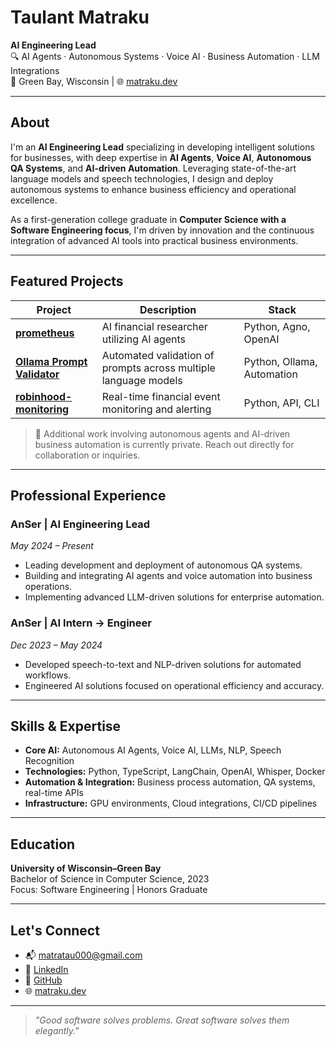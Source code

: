 # Taulant Matraku

**AI Engineering Lead**  
🔍 AI Agents · Autonomous Systems · Voice AI · Business Automation · LLM Integrations  
📍 Green Bay, Wisconsin | 🌐 [matraku.dev](https://www.matraku.dev)

---

## About

I'm an **AI Engineering Lead** specializing in developing intelligent solutions for businesses, with deep expertise in **AI Agents**, **Voice AI**, **Autonomous QA Systems**, and **AI-driven Automation**. Leveraging state-of-the-art language models and speech technologies, I design and deploy autonomous systems to enhance business efficiency and operational excellence.

As a first-generation college graduate in **Computer Science with a Software Engineering focus**, I'm driven by innovation and the continuous integration of advanced AI tools into practical business environments.

---

## Featured Projects

| Project | Description | Stack |
|--------|-------------|-------|
| [**prometheus**](https://github.com/matratau000/prometheus) | AI financial researcher utilizing AI agents | Python, Agno, OpenAI |
| [**Ollama Prompt Validator**](https://github.com/matratau000/Ollama-test-validate-prompts-across-multiple-models) | Automated validation of prompts across multiple language models | Python, Ollama, Automation |
| [**robinhood-monitoring**](https://github.com/matratau000/robinhood-monitoring) | Real-time financial event monitoring and alerting | Python, API, CLI |

> 📌 Additional work involving autonomous agents and AI-driven business automation is currently private. Reach out directly for collaboration or inquiries.

---

## Professional Experience

### AnSer | **AI Engineering Lead**  
*May 2024 – Present*  
- Leading development and deployment of autonomous QA systems.
- Building and integrating AI agents and voice automation into business operations.
- Implementing advanced LLM-driven solutions for enterprise automation.

### AnSer | **AI Intern → Engineer**  
*Dec 2023 – May 2024*  
- Developed speech-to-text and NLP-driven solutions for automated workflows.
- Engineered AI solutions focused on operational efficiency and accuracy.

---

## Skills & Expertise

- **Core AI:** Autonomous AI Agents, Voice AI, LLMs, NLP, Speech Recognition
- **Technologies:** Python, TypeScript, LangChain, OpenAI, Whisper, Docker
- **Automation & Integration:** Business process automation, QA systems, real-time APIs
- **Infrastructure:** GPU environments, Cloud integrations, CI/CD pipelines

---

## Education

**University of Wisconsin–Green Bay**  
Bachelor of Science in Computer Science, 2023  
Focus: Software Engineering | Honors Graduate

---

## Let's Connect

- 📬 [matratau000@gmail.com](mailto:matratau000@gmail.com)  
- 💼 [LinkedIn](https://www.linkedin.com/in/taulant-matraku-4a69a5180)  
- 💬 [GitHub](https://github.com/matratau000)  
- 🌐 [matraku.dev](https://www.matraku.dev)

---

> _"Good software solves problems. Great software solves them elegantly."_  